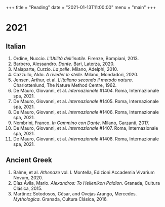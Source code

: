 +++
title = "Reading"
date = "2021-01-13T11:00:00"
menu = "main"
+++
# 2021
## Italian
1. Ordine, Nuccio. _L'Utilità dell'inutile_. Firenze, Bompiani, 2013.
2. Barbero, Alessandro. _Dante_. Bari, Laterza, 2020.
3. Malaparte, Curzio. _La pelle_. Milano, Adelphi, 2010.
4. Cazzullo, Aldo. _A riveder le stelle_. Milano, Mondadori, 2020.
5. Jensen, Arthur, et al. _L'Italiano secondo il metodo natura_. Charlottenlund, The Nature Method Centre, 1962.
6. De Mauro, Giovanni, et al. _Internazionale_ #1404. Roma, Internazionale spa, 2021.
7. De Mauro, Giovanni, et al. _Internazionale_ #1405. Roma, Internazionale spa, 2021.
8. De Mauro, Giovanni, et al. _Internazionale_ #1406. Roma, Internazionale spa, 2021.
9. Nembrini, Franco. _In Cammino con Dante_. Milano, Garzanti, 2017.
10. De Mauro, Giovanni, et al. _Internazionale_ #1407. Roma, Internazionale spa, 2021.
11. De Mauro, Giovanni, et al. _Internazionale_ #1408. Roma, Internazionale spa, 2021.
## Ancient Greek
1. Balme, et al. _Athenaze_ vol. I. Montella, Edizioni Accademia Vivarium Novum, 2020.
2. Díaz Ávila, Mario. _Alexandros: To Hellenikon Paidion_. Granada, Cultura Clásica, 2015.
3. Martínez Sotodosos, César, and Ovejas Arango, Mercedes. _Mythologica_. Granada, Cultura Clásica, 2016.
